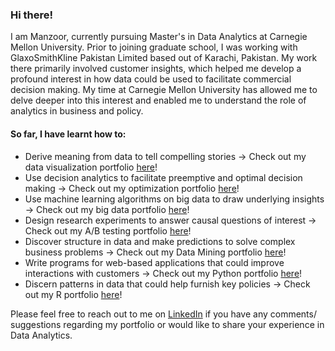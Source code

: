 ### Hi there!

I am Manzoor, currently pursuing Master's in Data Analytics at Carnegie Mellon University. Prior to joining graduate school, I was working with GlaxoSmithKline Pakistan Limited based out of Karachi, Pakistan. My work there primarily involved customer insights, which helped me develop a profound interest in how data could be used to facilitate commercial decision making. My time at Carnegie Mellon University has allowed me to delve deeper into this interest and enabled me to understand the role of analytics in business and policy. 

#### So far, I have learnt how to:

* Derive meaning from data to tell compelling stories -> Check out my data visualization portfolio [here](https://mhmirza.github.io/DataViz/)!
* Use decision analytics to facilitate preemptive and optimal decision making -> Check out my optimization portfolio [here](https://mhmirza.github.io/Optimization/)!
* Use machine learning algorithms on big data to draw underlying insights -> Check out my big data portfolio [here](https://mhmirza.github.io/BigData/)!
* Design research experiments to answer causal questions of interest -> Check out my A/B testing portfolio [here](https://mhmirza.github.io/ABTesting/)!
* Discover structure in data and make predictions to solve complex business problems -> Check out my Data Mining portfolio [here](https://mhmirza.github.io/DataMining/)!
* Write programs for web-based applications that could improve interactions with customers -> Check out my Python portfolio [here](https://mhmirza.github.io/PythonProgramming/)!
* Discern patterns in data that could help furnish key policies -> Check out my R portfolio [here](https://mhmirza.github.io/RAnalytics/)!

Please feel free to reach out to me on [LinkedIn](https://www.linkedin.com/in/manzoorhassanmirza/) if you have any comments/ suggestions regarding my portfolio or would like to share your experience in Data Analytics.
